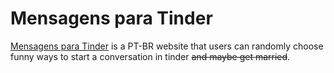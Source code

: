 # Mensagens para Tinder 
[Mensagens para Tinder](https://www.mensagensparatinder.github.io) is a PT-BR website that users can randomly choose funny ways to start a conversation in tinder  <s>and maybe get married</s>. 
